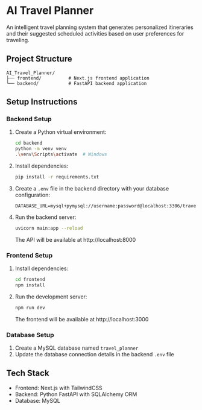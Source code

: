 # AI Travel Planner

An intelligent travel planning system that generates personalized itineraries and their suggested scheduled activities based on user preferences for traveling.
## Project Structure

```
AI_Travel_Planner/
├── frontend/          # Next.js frontend application
└── backend/           # FastAPI backend application
```

## Setup Instructions

### Backend Setup

1. Create a Python virtual environment:

   ```bash
   cd backend
   python -m venv venv
   .\venv\Scripts\activate  # Windows
   ```

2. Install dependencies:

   ```bash
   pip install -r requirements.txt
   ```

3. Create a `.env` file in the backend directory with your database configuration:

   ```
   DATABASE_URL=mysql+pymysql://username:password@localhost:3306/travel_planner
   ```

4. Run the backend server:
   ```bash
   uvicorn main:app --reload
   ```
   The API will be available at http://localhost:8000

### Frontend Setup

1. Install dependencies:

   ```bash
   cd frontend
   npm install
   ```

2. Run the development server:
   ```bash
   npm run dev
   ```
   The frontend will be available at http://localhost:3000

### Database Setup

1. Create a MySQL database named `travel_planner`
2. Update the database connection details in the backend `.env` file

## Tech Stack

- Frontend: Next.js with TailwindCSS
- Backend: Python FastAPI with SQLAlchemy ORM
- Database: MySQL
